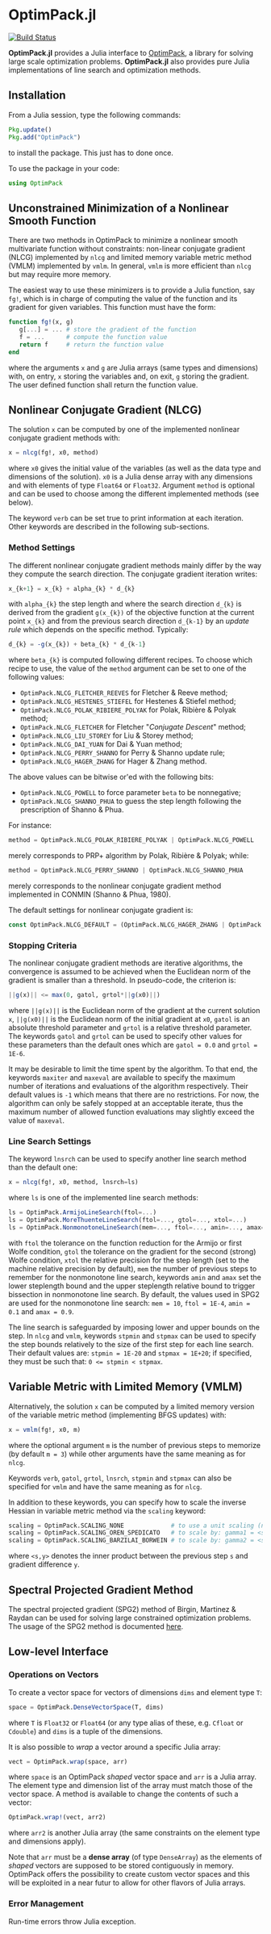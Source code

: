 # OptimPack.jl

[![Build Status](https://travis-ci.org/emmt/OptimPack.jl.svg?branch=master)](https://travis-ci.org/emmt/OptimPack.jl)

**OptimPack.jl** provides a Julia interface to
[OptimPack](https://github.com/emmt/OptimPack), a library for solving large
scale optimization problems.  **OptimPack.jl** also provides pure Julia
implementations of line search and optimization methods.


## Installation

From a Julia session, type the following commands:
```julia
Pkg.update()
Pkg.add("OptimPack")
```
to install the package.  This just has to done once.

To use the package in your code:
```julia
using OptimPack
```


## Unconstrained Minimization of a Nonlinear Smooth Function

There are two methods in OptimPack to minimize a nonlinear smooth multivariate
function without constraints: non-linear conjugate gradient (NLCG) implemented
by `nlcg` and limited memory variable metric method (VMLM) implemented by
`vmlm`.  In general, `vmlm` is more efficient than `nlcg` but may require more
memory.

The easiest way to use these minimizers is to provide a Julia function, say
`fg!`, which is in charge of computing the value of the function and its
gradient for given variables.  This function must have the form:
```julia
function fg!(x, g)
   g[...] = ... # store the gradient of the function
   f = ...      # compute the function value
   return f     # return the function value
end
```
where the arguments `x` and `g` are Julia arrays (same types and
dimensions) with, on entry, `x` storing the variables and, on exit, `g`
storing the gradient.  The user defined function shall return the function
value.


## Nonlinear Conjugate Gradient (NLCG)

The solution `x` can be computed by one of the implemented nonlinear
conjugate gradient methods with:
```julia
x = nlcg(fg!, x0, method)
```
where `x0` gives the initial value of the variables (as well as the data
type and dimensions of the solution).  `x0` is a Julia dense array with any
dimensions and with elements of type `Float64` or `Float32`.  Argument
`method` is optional and can be used to choose among the different implemented
methods (see below).

The keyword `verb` can be set true to print information at each iteration.
Other keywords are described in the following sub-sections.


### Method Settings

The different nonlinear conjugate gradient methods mainly differ by the way
they compute the search direction.  The conjugate gradient iteration
writes:
```julia
x_{k+1} = x_{k} + alpha_{k} * d_{k}
```
with `alpha_{k}` the step length and where the search direction `d_{k}` is
derived from the gradient `g(x_{k})` of the objective function at the
current point `x_{k}` and from the previous search direction `d_{k-1}` by
an *update rule* which depends on the specific method.  Typically:
```julia
d_{k} = -g(x_{k}) + beta_{k} * d_{k-1}
```
where `beta_{k}` is computed following different recipes.  To choose which
recipe to use, the value of the `method` argument can be set to one of the
following values:

- `OptimPack.NLCG_FLETCHER_REEVES` for Fletcher & Reeve method;
- `OptimPack.NLCG_HESTENES_STIEFEL` for Hestenes & Stiefel method;
- `OptimPack.NLCG_POLAK_RIBIERE_POLYAK` for Polak, Ribière & Polyak method;
- `OptimPack.NLCG_FLETCHER` for Fletcher "*Conjugate Descent*" method;
- `OptimPack.NLCG_LIU_STOREY` for Liu & Storey method;
- `OptimPack.NLCG_DAI_YUAN` for Dai & Yuan method;
- `OptimPack.NLCG_PERRY_SHANNO` for Perry & Shanno update rule;
- `OptimPack.NLCG_HAGER_ZHANG` for Hager & Zhang method.

The above values can be bitwise or'ed with the following bits:

- `OptimPack.NLCG_POWELL` to force parameter `beta` to be nonnegative;
- `OptimPack.NLCG_SHANNO_PHUA` to guess the step length following the
  prescription of Shanno & Phua.

For instance:
```julia
method = OptimPack.NLCG_POLAK_RIBIERE_POLYAK | OptimPack.NLCG_POWELL
```
merely corresponds to PRP+ algorithm by Polak, Ribière & Polyak; while:
```julia
method = OptimPack.NLCG_PERRY_SHANNO | OptimPack.NLCG_SHANNO_PHUA
```
merely corresponds to the nonlinear conjugate gradient method implemented
in CONMIN (Shanno & Phua, 1980).

The default settings for nonlinear conjugate gradient is:
```julia
const OptimPack.NLCG_DEFAULT = (OptimPack.NLCG_HAGER_ZHANG | OptimPack.NLCG_SHANNO_PHUA)
```


### Stopping Criteria

The nonlinear conjugate gradient methods are iterative algorithms, the
convergence is assumed to be achieved when the Euclidean norm of the
gradient is smaller than a threshold.  In pseudo-code, the criterion is:
```julia
||g(x)|| <= max(0, gatol, grtol*||g(x0)||)
```
where `||g(x)||` is the Euclidean norm of the gradient at the current
solution `x`, `||g(x0)||` is the Euclidean norm of the initial gradient at
`x0`, `gatol` is an absolute threshold parameter and `grtol` is a relative
threshold parameter.  The keywords `gatol` and `grtol` can be used to
specify other values for these parameters than the default ones which are
`gatol = 0.0` and `grtol = 1E-6`.

It may be desirable to limit the time spent by the algorithm.  To that end,
the keywords `maxiter` and `maxeval` are available to specify the maximum
number of iterations and evaluations of the algorithm respectively.  Their
default values is `-1` which means that there are no restrictions.  For now,
the algorithm can only be safely stopped at an acceptable iterate, thus the
maximum number of allowed function evaluations may slightly exceed the
value of `maxeval`.


### Line Search Settings

The keyword `lnsrch` can be used to specify another line search method than
the default one:
```julia
x = nlcg(fg!, x0, method, lnsrch=ls)
```
where `ls` is one of the implemented line search methods:
```julia
ls = OptimPack.ArmijoLineSearch(ftol=...)
ls = OptimPack.MoreThuenteLineSearch(ftol=..., gtol=..., xtol=...)
ls = OptimPack.NonmonotoneLineSearch(mem=..., ftol=..., amin=..., amax=...)
```
with `ftol` the tolerance on the function reduction for the Armijo or first
Wolfe condition, `gtol` the tolerance on the gradient for the second
(strong) Wolfe condition, `xtol` the relative precision for the step length
(set to the machine relative precision by default), `mem` the number of
previous steps to remember for the nonmonotone line search, keywords `amin`
and `amax` set the lower steplength bound and the upper steplength relative
bound to trigger bissection in nonmonotone line search.  By default, the
values used in SPG2 are used for the nonmonotone line search: `mem = 10`,
`ftol = 1E-4`, `amin = 0.1` and `amax = 0.9`.

The line search is safeguarded by imposing lower and upper bounds on the
step.  In `nlcg` and `vmlm`, keywords `stpmin` and `stpmax` can be used to
specify the step bounds relatively to the size of the first step for each
line search.  Their default values are: `stpmin = 1E-20` and `stpmax =
1E+20`; if specified, they must be such that: `0 <= stpmin < stpmax`.


## Variable Metric with Limited Memory (VMLM)

Alternatively, the solution `x` can be computed by a limited memory version
of the variable metric method (implementing BFGS updates) with:
```julia
x = vmlm(fg!, x0, m)
```
where the optional argument `m` is the number of previous steps to memorize
(by default `m = 3`) while other arguments have the same meaning as for
`nlcg`.

Keywords `verb`, `gatol`, `grtol`, `lnsrch`, `stpmin` and `stpmax` can also
be specified for `vmlm` and have the same meaning as for `nlcg`.

In addition to these keywords, you can specify how to scale the inverse
Hessian in variable metric method via the `scaling` keyword:
```julia
scaling = OptimPack.SCALING_NONE             # to use a unit scaling (no scaling)
scaling = OptimPack.SCALING_OREN_SPEDICATO   # to scale by: gamma1 = <s,y>/<y,y>
scaling = OptimPack.SCALING_BARZILAI_BORWEIN # to scale by: gamma2 = <s,s>/<s,y>
```
where `<s,y>` denotes the inner product between the previous step `s` and
gradient difference `y`.


## Spectral Projected Gradient Method

The spectral projected gradient (SPG2) method of Birgin, Martinez & Raydan
can be used for solving large constrained optimization problems.  The usage
of the SPG2 method is documented [here](doc/spg2.md).


## Low-level Interface

### Operations on Vectors

To create a vector space for vectors of dimensions `dims` and element type
`T`:
```julia
space = OptimPack.DenseVectorSpace(T, dims)
```
where `T` is `Float32` or `Float64` (or any type alias of these,
e.g. `Cfloat` or `Cdouble`) and `dims` is a tuple of the dimensions.

It is also possible to *wrap* a vector around a specific Julia array:
```julia
vect = OptimPack.wrap(space, arr)
```
where `space` is an OptimPack *shaped* vector space and `arr` is a Julia
array.  The element type and dimension list of the array must match those
of the vector space.  A method is available to change the contents of such
a vector:
```julia
OptimPack.wrap!(vect, arr2)
```
where `arr2` is another Julia array (the same constraints on the element
type and dimensions apply).

Note that `arr` must be a **dense array** (of type `DenseArray`) as the
elements of *shaped* vectors are supposed to be stored contiguously in
memory.  OptimPack offers the possibility to create custom vector spaces
and this will be exploited in a near futur to allow for other flavors of
Julia arrays.


### Error Management

Run-time errors throw Julia exception.
